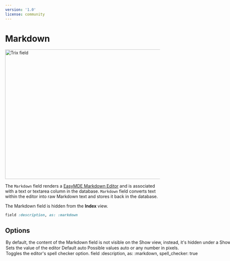 ```yaml
---
version: '1.0'
license: community
---
```


# Markdown

<Image src="/assets/img/fields/markdown.jpg" width="906" height="421" alt="Trix field" />

The `Markdown` field renders a [EasyMDE Markdown Editor](https://github.com/Ionaru/easy-markdown-editor) and is associated with a text or textarea column in the database.
`Markdown` field converts text within the editor into raw Markdown text and stores it back in the database.

The Markdown field is hidden from the **Index** view.


```ruby
field :description, as: :markdown
```

## Options

<Option name="`always_show`">

By default, the content of the `Markdown` field is not visible on the `Show` view, instead, it's hidden under a `Show Content` link that, when clicked, displays the content. You can set Markdown to always display the content by setting `always_show` to `true`.

<!-- @include: ./../common/default_boolean_false.md-->
</Option>

<Option name="`height`">
Sets the value of the editor

#### Default

`auto`


#### Possible values

`auto` or any number in pixels.
</Option>

<Option name="`spell_checker`">
Toggles the editor's spell checker option.

```ruby
field :description, as: :markdown, spell_checker: true
```

<!-- @include: ./../common/default_boolean_false.md-->
</Option>

<!-- ## Enable spell checker -->
